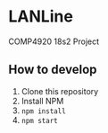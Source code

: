 # LANLine
COMP4920 18s2 Project

## How to develop
1. Clone this repository
2. Install NPM
3. `npm install`
4. `npm start`
